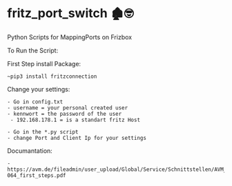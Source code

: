 # fritz_port_switch 🏚🤓
Python Scripts for MappingPorts on Frizbox

To Run the Script:

First Step install Package:

  	~pip3 install fritzconnection
 
 
Change your settings:

  	- Go in config.txt
  	- username = your personal created user
  	- kennwort = the password of the user
 	 - 192.168.178.1 = is a standart fritz Host 

	- Go in the *.py script
	- change Port and Client Ip for your settings


Documantation:

	- https://avm.de/fileadmin/user_upload/Global/Service/Schnittstellen/AVM_TR-064_first_steps.pdf
